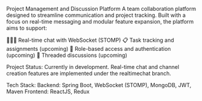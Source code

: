 Project Management and Discussion Platform
A team collaboration platform designed to streamline communication and project tracking. Built with a focus on real-time messaging and modular feature expansion, the platform aims to support:

🧑‍🤝‍🧑 Real-time chat with WebSocket (STOMP)
📋 Task tracking and assignments (upcoming)
🔐 Role-based access and authentication (upcoming)
🧵 Threaded discussions (upcoming)

Project Status:
Currently in development. Real-time chat and channel creation features are implemented under the realtimechat branch.

Tech Stack:
Backend: Spring Boot, WebSocket (STOMP), MongoDB, JWT, Maven
Frontend: ReactJS, Redux
